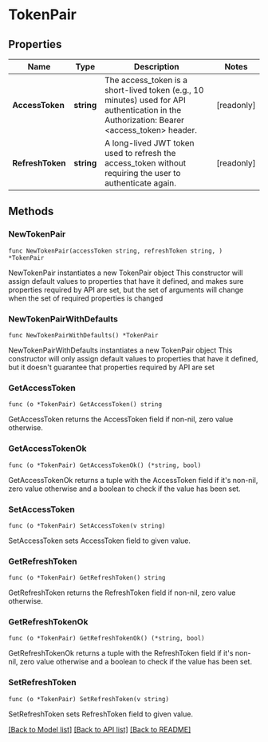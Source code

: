 # TokenPair

## Properties

Name | Type | Description | Notes
------------ | ------------- | ------------- | -------------
**AccessToken** | **string** | The access_token is a short-lived token (e.g., 10 minutes) used for API authentication in the Authorization: Bearer &lt;access_token&gt; header. | [readonly] 
**RefreshToken** | **string** | A long-lived JWT token used to refresh the access_token without requiring the user to authenticate again. | [readonly] 

## Methods

### NewTokenPair

`func NewTokenPair(accessToken string, refreshToken string, ) *TokenPair`

NewTokenPair instantiates a new TokenPair object
This constructor will assign default values to properties that have it defined,
and makes sure properties required by API are set, but the set of arguments
will change when the set of required properties is changed

### NewTokenPairWithDefaults

`func NewTokenPairWithDefaults() *TokenPair`

NewTokenPairWithDefaults instantiates a new TokenPair object
This constructor will only assign default values to properties that have it defined,
but it doesn't guarantee that properties required by API are set

### GetAccessToken

`func (o *TokenPair) GetAccessToken() string`

GetAccessToken returns the AccessToken field if non-nil, zero value otherwise.

### GetAccessTokenOk

`func (o *TokenPair) GetAccessTokenOk() (*string, bool)`

GetAccessTokenOk returns a tuple with the AccessToken field if it's non-nil, zero value otherwise
and a boolean to check if the value has been set.

### SetAccessToken

`func (o *TokenPair) SetAccessToken(v string)`

SetAccessToken sets AccessToken field to given value.


### GetRefreshToken

`func (o *TokenPair) GetRefreshToken() string`

GetRefreshToken returns the RefreshToken field if non-nil, zero value otherwise.

### GetRefreshTokenOk

`func (o *TokenPair) GetRefreshTokenOk() (*string, bool)`

GetRefreshTokenOk returns a tuple with the RefreshToken field if it's non-nil, zero value otherwise
and a boolean to check if the value has been set.

### SetRefreshToken

`func (o *TokenPair) SetRefreshToken(v string)`

SetRefreshToken sets RefreshToken field to given value.



[[Back to Model list]](../README.md#documentation-for-models) [[Back to API list]](../README.md#documentation-for-api-endpoints) [[Back to README]](../README.md)



